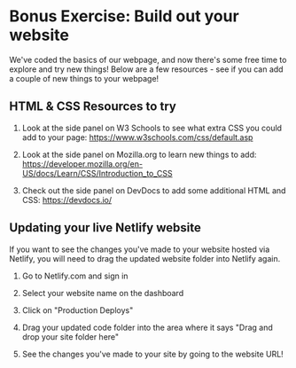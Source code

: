 # Bonus Exercise: Build out your website

We've coded the basics of our webpage, and now there's some free time to explore and try new things!
Below are a few resources - see if you can add a couple of new things to your webpage!


## HTML & CSS Resources to try

1. Look at the side panel on W3 Schools to see what extra CSS you could add to your page: https://www.w3schools.com/css/default.asp

2. Look at the side panel on Mozilla.org to learn new things to add: https://developer.mozilla.org/en-US/docs/Learn/CSS/Introduction_to_CSS 

3.  Check out the side panel on DevDocs to add some additional HTML and CSS: https://devdocs.io/


## Updating your live Netlify website

If you want to see the changes you've made to your website hosted via Netlify, you will need to drag the updated website folder into Netlify again. 

1. Go to Netlify.com and sign in

2. Select your website name on the dashboard

3. Click on "Production Deploys"

4. Drag your updated code folder into the area where it says "Drag and drop your site folder here"

5. See the changes you've made to your site by going to the website URL!